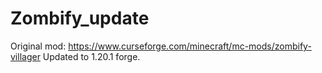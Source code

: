 # Zombify_update
Original mod: https://www.curseforge.com/minecraft/mc-mods/zombify-villager
Updated to 1.20.1 forge.

